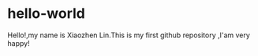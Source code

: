 # hello-world



Hello!,my name is Xiaozhen Lin.This is my first github repository ,I'am very happy!
